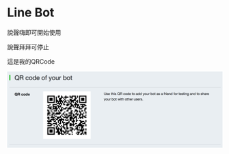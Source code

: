 # Line Bot 

說聲嗨即可開始使用

說聲拜拜可停止

這是我的QRCode

![](https://raw.githubusercontent.com/blazers08/line-bot/master/QRCode.png)